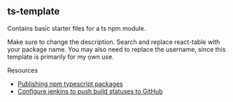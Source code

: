 ## ts-template
Contains basic starter files for a ts npm module.

Make sure to change the description. Search and replace react-table with your package name. You may also need to replace the username, since this template is primarily for my own use.

Resources
 * [Publishing npm typescript packages][npm-ts-package]
 * [Configure jenkins to push build statuses to GitHub][jenkins-github]



 <!-- Links -->
 [npm-ts-package]: https://itnext.io/step-by-step-building-and-publishing-an-npm-typescript-package-44fe7164964c
 [jenkins-github]: https://stackoverflow.com/questions/14274293/show-current-state-of-jenkins-build-on-github-repo/16246831#16246831